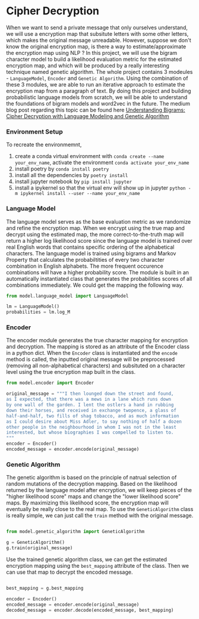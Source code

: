 # Cipher Decryption

When we want to send a private message that only ourselves understand, we will use a encryption map that subsitute letters with some other letters, which makes the original message unreadable. However, suppose we don't know the original encryption map, is there a way to estimate/approximate the encryption map using NLP ? In this project, we will use the bigram character model to build a likelihood evaluation metric for the estimated encryption map, and which will be produced by a really interesting technique named genetic algorithm. The whole project contains 3 modeules - `LanguageModel`, `Encoder` and `Genetic Algorithm`. Using the combination of these 3 modules, we are able to run an iterative approach to estimate the encryption map from a paragraph of text. By doing this project and building probabilistic language models from scratch, we will be able to understand the foundations of bigram models and word2vec in the future. The medium blog post regarding this topic can be found here 
[Understanding Bigrams: Cipher Decryption with Language Modeling and Genetic Algorithm](https://towardsdatascience.com/understanding-bigrams-cipher-decryption-with-language-modeling-and-genetic-algorithm-1283ee0b3b80)

### Environment Setup

To recreate the environmemnt,

1. create a conda virtual environment with `conda create --name your_env_name`, activate the environment `conda activate your_env_name`
2. install poetry by `conda install poetry`
3. install all the dependencies by `poetry install`
4. install jupyter notebook by `pip install jupyter`
5. install a ipykernel so that the virtual env will show up in jupyter `python -m ipykernel install --user --name your_env_name`

### Language Model

The language model serves as the base evaluation metric as we randomize and refine the encryption map. When we encrypt using the true map and decrypt using the estimated map, the more correct-to-the-truth map will return a higher log likelihood score since the language model is trained over real English words that contains specific ordering of the alphabetical characters. The language model is trained using bigrams and Markov Property that calculates the probabiltities of every two character combination in English alphabets. The more frequent occurence combinations will have a higher probability score. The module is built in an automatically instantiated class that generates the probabilities scores of all combinations immediately. We could get the mapping the following way.

```python
from model.language_model import LanguageModel

lm = LanguageModel()
probabilities = lm.log_M

```
### Encoder

The encoder module generates the true character mapping for encryption and decryption. The mapping is stored as an attribute of the Encoder class in a python dict. When the `Encoder` class is instantiated and the `encode` method is called, the inputted original message will be preprocessed (removing all non-alphabetical characters) and subsituted on a character level using the true encryption map built in the class.

```python
from model.encoder import Encoder

original_message = """I then lounged down the street and found,
as I expected, that there was a mews in a lane which runs down
by one wall of the garden. I lent the ostlers a hand in rubbing
down their horses, and received in exchange twopence, a glass of
half-and-half, two fills of shag tobacco, and as much information
as I could desire about Miss Adler, to say nothing of half a dozen
other people in the neighbourhood in whom I was not in the least
interested, but whose biographies I was compelled to listen to.
"""
encoder = Encoder()
encoded_message = encoder.encode(original_message)

```

### Genetic Algorithm

The genetic algorithm is based on the principle of natrual selection of random mutations of the decryption mapping. Based on the likelihood returned by the language model after encryption, we will keep pieces of the "higher likelihood score" maps and change the "lower likelihood score" maps. By maximizing this likelihood score, the encryption map will eventually be really close to the real map. To use the `GeneticAlgorithm` class is really simple, we can just call the `train` method with the original message.

```python

from model.genetic_algorithm import GeneticAlgorithm

g = GeneticAlgorithm()
g.train(original_message)

```

Use the trained genetic algorithm class, we can get the estimated encryption mapping using the `best_mapping` attribute of the class. Then we can use that map to decrypt the encoded message.


```python

best_mapping = g.best_mapping

encoder = Encoder()
encoded_message = encoder.encode(original_message)
decoded_message = encoder.decode(encoded_message, best_mapping)
```



